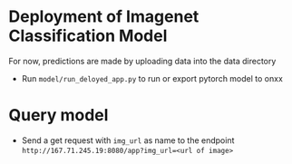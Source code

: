 # Deployment of Imagenet Classification Model

For now, predictions are made by uploading data into the data directory
- Run `model/run_deloyed_app.py` to run or export pytorch model to onxx

# Query model
 - Send a get request with `img_url` as name to the endpoint `http://167.71.245.19:8080/app?img_url=<url of image>`